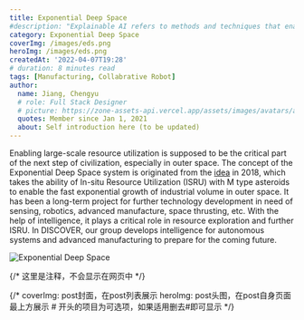 ```yaml
---
title: Exponential Deep Space
#description: "Explainable AI refers to methods and techniques that enable humans."
category: Exponential Deep Space
coverImg: /images/eds.png
heroImg: /images/eds.png
createdAt: '2022-04-07T19:28'
# duration: 8 minutes read
tags: [Manufacturing, Collabrative Robot]
author:
  name: Jiang, Chengyu
  # role: Full Stack Designer
  # picture: https://zone-assets-api.vercel.app/assets/images/avatars/avatar_2.jpg
  quotes: Member since Jan 1, 2021
  about: Self introduction here (to be updated)
---
```


Enabling large-scale resource utilization is supposed to be the critical part of the next step of civilization, especially in outer space. The concept of the Exponential Deep Space system is originated from the [idea](http://exponentialdeepspace.org/) in 2018, which takes the ability of In-situ Resource Utilization (ISRU) with M type asteroids to enable the fast exponential growth of industrial volume in outer space. It has been a long-term project for further technology development in need of sensing, robotics, advanced manufacture, space thrusting, etc. With the help of intelligence, it plays a critical role in resource exploration and further ISRU. In DISCOVER, our group develops intelligence for autonomous systems and advanced manufacturing to prepare for the coming future.

![Exponential Deep Space](/images/eds_data.png)

{/* 这里是注释，不会显示在网页中 */}

{/*
coverImg: post封面，在post列表展示
heroImg: post头图，在post自身页面最上方展示
\# 开头的项目为可选项，如果适用删去#即可显示
 */}
